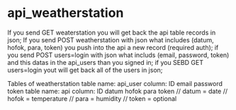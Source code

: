 # api_weatherstation
If you send GET weaterstation you will get back the api table records in json;
If you send POST weatherstation with json what includes (datum, hofok, para, token) you push into the api a new record (required auth);
if you send POST users=login with json what includs (email, password, token) and this datas in the api_users than you signed in;
if you SEBD GET users=login yout will get back all of the users in json;



Tables of weatherstation
table name: api_user
column: ID  email  password  token
table name: api
column: ID  datum  hofok  para  token
// datum = date
// hofok = temperature
// para = humidity
// token = optional
